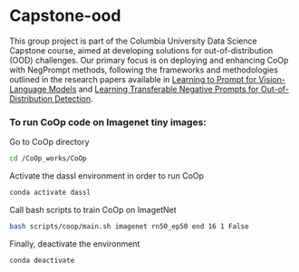 # Capstone-ood
This group project is part of the Columbia University Data Science Capstone course, aimed at developing solutions for out-of-distribution (OOD) challenges. Our primary focus is on deploying and enhancing CoOp with NegPrompt methods, following the frameworks and methodologies outlined in the research papers available in [Learning to Prompt for Vision-Language Models](https://arxiv.org/abs/2109.01134) and [Learning Transferable Negative Prompts for Out-of-Distribution Detection](https://arxiv.org/abs/2404.03248).

### To run CoOp code on Imagenet tiny images:
Go to CoOp directory
```bash
cd /CoOp_works/CoOp
```
Activate the dassl environment in order to run CoOp
```bash
conda activate dassl
```
Call bash scripts to train CoOp on ImagetNet
```bash
bash scripts/coop/main.sh imagenet rn50_ep50 end 16 1 False
```
Finally, deactivate the environment
```bash
conda deactivate
